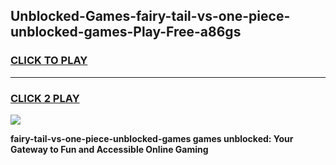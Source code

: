
## Unblocked-Games-fairy-tail-vs-one-piece-unblocked-games-Play-Free-a86gs
<h3>
<a href="https://premium76.site?title=fairy-tail-vs-one-piece-unblocked-games&ref=23A">CLICK TO PLAY</a></h3>
<hr>

<h3>
<a href="https://premium76.site?title=fairy-tail-vs-one-piece-unblocked-games&ref=23A">CLICK 2 PLAY</a>
  
</h3>

<a href="https://premium76.site?title=fairy-tail-vs-one-piece-unblocked-games&ref=23A"><img src="https://clearcache.store/games.png"></a>


**fairy-tail-vs-one-piece-unblocked-games games unblocked: Your Gateway to Fun and Accessible Online Gaming**
